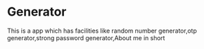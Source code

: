 # Generator
This is a app which has facilities like random number generator,otp generator,strong password generator,About me in short
